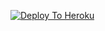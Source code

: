 [![Deploy To Heroku](https://www.herokucdn.com/deploy/button.svg)](https://heroku.com/deploy?template=https://github.com/samurai-maker/EvaMaria-New-MC)
